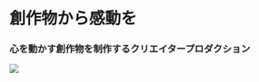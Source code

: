 # 創作物から感動を
### 心を動かす創作物を制作するクリエイタープロダクション

[![](https://user-images.githubusercontent.com/14168376/164506146-ecbd156c-38fd-499c-b6bb-064c656fbb18.png)](https://starryrain.net)
